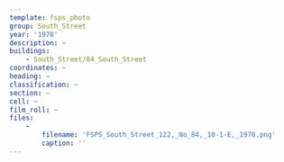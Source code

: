 ```yaml
---
template: fsps_photo
group: South_Street
year: '1978'
description: ~
buildings:
    - South_Street/84_South_Street
coordinates: ~
heading: ~
classification: ~
section: ~
cell: ~
film_roll: ~
files:
    -
        filename: 'FSPS_South_Street_122,_No_84,_10-1-E,_1978.png'
        caption: ''
---
```

